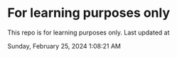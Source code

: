 # For learning purposes only
This repo is for learning purposes only.
Last updated at

Sunday, February 25, 2024 1:08:21 AM

